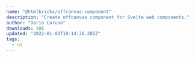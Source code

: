 ```yaml
---
name: "@htmlbricks/offcanvas-component"
description: "Create offcanvas component for Svelte web components."
author: "Dario Caruso"
downloads: 106
updated: "2022-01-02T19:14:36.285Z"
tags: 
  - ui
---
```

